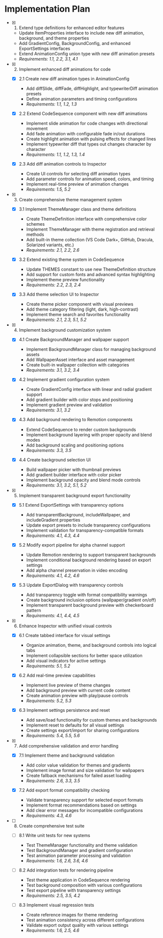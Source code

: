 # Implementation Plan

- [x] 1. Extend type definitions for enhanced editor features





  - Update ItemProperties interface to include new diff animation, background, and theme properties
  - Add GradientConfig, BackgroundConfig, and enhanced ExportSettings interfaces
  - Extend AnimationConfig union type with new diff animation presets
  - _Requirements: 1.1, 2.2, 3.1, 4.1_

- [x] 2. Implement enhanced diff animations for code





  - [x] 2.1 Create new diff animation types in AnimationConfig


    - Add diffSlide, diffFade, diffHighlight, and typewriterDiff animation presets
    - Define animation parameters and timing configurations
    - _Requirements: 1.1, 1.2, 1.3_

  - [x] 2.2 Extend CodeSequence component with new diff animations


    - Implement slide animation for code changes with directional movement
    - Add fade animation with configurable fade in/out durations
    - Create highlight animation with pulsing effects for changed lines
    - Implement typewriter diff that types out changes character by character
    - _Requirements: 1.1, 1.2, 1.3, 1.4_

  - [x] 2.3 Add diff animation controls to Inspector


    - Create UI controls for selecting diff animation types
    - Add parameter controls for animation speed, colors, and timing
    - Implement real-time preview of animation changes
    - _Requirements: 1.5, 5.2_

- [x] 3. Create comprehensive theme management system




  - [x] 3.1 Implement ThemeManager class and theme definitions


    - Create ThemeDefinition interface with comprehensive color schemes
    - Implement ThemeManager with theme registration and retrieval methods
    - Add built-in theme collection (VS Code Dark+, GitHub, Dracula, Solarized variants, etc.)
    - _Requirements: 2.1, 2.2, 2.6_

  - [x] 3.2 Extend existing theme system in CodeSequence


    - Update THEMES constant to use new ThemeDefinition structure
    - Add support for custom fonts and advanced syntax highlighting
    - Implement theme preview functionality
    - _Requirements: 2.2, 2.3, 2.4_

  - [x] 3.3 Add theme selection UI to Inspector



    - Create theme picker component with visual previews
    - Add theme category filtering (light, dark, high-contrast)
    - Implement theme search and favorites functionality
    - _Requirements: 2.1, 2.3, 5.1, 5.2_

- [x] 4. Implement background customization system





  - [x] 4.1 Create BackgroundManager and wallpaper support


    - Implement BackgroundManager class for managing background assets
    - Add WallpaperAsset interface and asset management
    - Create built-in wallpaper collection with categories
    - _Requirements: 3.1, 3.2, 3.4_

  - [x] 4.2 Implement gradient configuration system


    - Create GradientConfig interface with linear and radial gradient support
    - Add gradient builder with color stops and positioning
    - Implement gradient preview and validation
    - _Requirements: 3.1, 3.2_

  - [x] 4.3 Add background rendering to Remotion components


    - Extend CodeSequence to render custom backgrounds
    - Implement background layering with proper opacity and blend modes
    - Add background scaling and positioning options
    - _Requirements: 3.3, 3.5_

  - [x] 4.4 Create background selection UI


    - Build wallpaper picker with thumbnail previews
    - Add gradient builder interface with color picker
    - Implement background opacity and blend mode controls
    - _Requirements: 3.1, 3.2, 5.1, 5.2_

- [x] 5. Implement transparent background export functionality





  - [x] 5.1 Extend ExportSettings with transparency options


    - Add transparentBackground, includeWallpaper, and includeGradient properties
    - Update export presets to include transparency configurations
    - Implement validation for transparency-compatible formats
    - _Requirements: 4.1, 4.3, 4.4_

  - [x] 5.2 Modify export pipeline for alpha channel support


    - Update Remotion rendering to support transparent backgrounds
    - Implement conditional background rendering based on export settings
    - Add alpha channel preservation in video encoding
    - _Requirements: 4.1, 4.2, 4.6_

  - [x] 5.3 Update ExportDialog with transparency controls


    - Add transparency toggle with format compatibility warnings
    - Create background inclusion options (wallpaper/gradient on/off)
    - Implement transparent background preview with checkerboard pattern
    - _Requirements: 4.1, 4.4, 4.5_

- [x] 6. Enhance Inspector with unified visual controls





  - [x] 6.1 Create tabbed interface for visual settings


    - Organize animation, theme, and background controls into logical tabs
    - Implement collapsible sections for better space utilization
    - Add visual indicators for active settings
    - _Requirements: 5.1, 5.2_

  - [x] 6.2 Add real-time preview capabilities


    - Implement live preview of theme changes
    - Add background preview with current code content
    - Create animation preview with play/pause controls
    - _Requirements: 5.2, 5.3_

  - [x] 6.3 Implement settings persistence and reset


    - Add save/load functionality for custom themes and backgrounds
    - Implement reset to defaults for all visual settings
    - Create settings export/import for sharing configurations
    - _Requirements: 5.4, 5.5, 5.6_

- [x] 7. Add comprehensive validation and error handling





  - [x] 7.1 Implement theme and background validation


    - Add color value validation for themes and gradients
    - Implement image format and size validation for wallpapers
    - Create fallback mechanisms for failed asset loading
    - _Requirements: 2.6, 3.3, 3.5_

  - [x] 7.2 Add export format compatibility checking


    - Validate transparency support for selected export formats
    - Implement format recommendations based on settings
    - Add clear error messages for incompatible configurations
    - _Requirements: 4.3, 4.6_

- [ ] 8. Create comprehensive test suite
  - [ ] 8.1 Write unit tests for new systems
    - Test ThemeManager functionality and theme validation
    - Test BackgroundManager and gradient configuration
    - Test animation parameter processing and validation
    - _Requirements: 1.6, 2.6, 3.6, 4.6_

  - [ ] 8.2 Add integration tests for rendering pipeline
    - Test theme application in CodeSequence rendering
    - Test background composition with various configurations
    - Test export pipeline with transparency settings
    - _Requirements: 2.5, 3.5, 4.2_

  - [ ] 8.3 Implement visual regression tests
    - Create reference images for theme rendering
    - Test animation consistency across different configurations
    - Validate export output quality with various settings
    - _Requirements: 1.6, 2.5, 4.6_